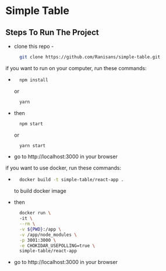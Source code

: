 # Simple Table

## Steps To Run The Project
* clone this repo - 
  ```bash
    git clone https://github.com/Ranisans/simple-table.git
  ```

if you want to run on your computer, run these commands:

* ```bash
    npm install
  ```
   or
  ```bash
    yarn
  ```
* then 
  ```bash
    npm start
  ```
  or
  ```bash
    yarn start
  ```

* go to http://localhost:3000 in your browser

if you want to use docker, run these commands:

* ```bash
    docker build -t simple-table/react-app .
  ```
  
  to build docker image

* then 

  ```bash
    docker run \                                            
    -it \
    --rm \
    -v ${PWD}:/app \
    -v /app/node_modules \
    -p 3001:3000 \
    -e CHOKIDAR_USEPOLLING=true \
    simple-table/react-app

  ```

* go to http://localhost:3000 in your browser
